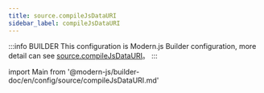 ```yaml
---
title: source.compileJsDataURI
sidebar_label: compileJsDataURI
---
```


:::info BUILDER
This configuration is Modern.js Builder configuration, more detail can see [source.compileJsDataURI](https://modernjs.dev/builder/zh/api/config-source.html#source-compilejsdatauri)。
:::

import Main from '@modern-js/builder-doc/en/config/source/compileJsDataURI.md'

<Main />

